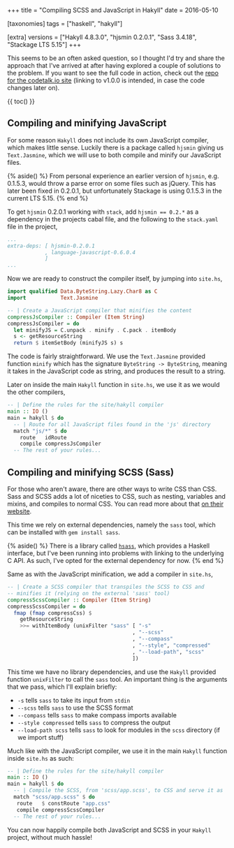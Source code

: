 +++
title = "Compiling SCSS and JavaScript in Hakyll"
date = 2016-05-10

[taxonomies]
tags = ["haskell", "hakyll"]

[extra]
versions = ["Hakyll 4.8.3.0", "hjsmin 0.2.0.1", "Sass 3.4.18", "Stackage LTS 5.15"]
+++

This seems to be an often asked question, so I thought I'd try and share the approach that I've arrived at after having explored a couple of solutions to the problem. If you want to see the full code in action, check out the [repo for the codetalk.io site](https://github.com/codetalkio/codetalk.io/blob/v1.0.0/site.hs#L9) (linking to v1.0.0 is intended, in case the code changes later on).

<div></div><!-- more -->

{{ toc() }}

## Compiling and minifying JavaScript
For some reason `Hakyll` does not include its own JavaScript compiler, which makes little sense. Luckily there is a package called `hjsmin` giving us `Text.Jasmine`, which we will use to both compile and minify our JavaScript files.

{% aside() %}
  From personal experience an earlier version of `hjsmin`, e.g. 0.1.5.3, would throw a parse error on some files such as jQuery. This has later been fixed in 0.2.0.1, but unfortunately Stackage is using 0.1.5.3 in the current LTS 5.15.
{% end %}

To get `hjsmin` 0.2.0.1 working with `stack`, add `hjsmin == 0.2.*` as a dependency in the projects cabal file, and the following to the `stack.yaml` file in the project,


```yaml ,linenos
...
extra-deps: [ hjsmin-0.2.0.1
            , language-javascript-0.6.0.4
            ]
...
```


Now we are ready to construct the compiler itself, by jumping into `site.hs`,

```haskell ,linenos
import qualified Data.ByteString.Lazy.Char8 as C
import           Text.Jasmine

-- | Create a JavaScript compiler that minifies the content
compressJsCompiler :: Compiler (Item String)
compressJsCompiler = do
  let minifyJS = C.unpack . minify . C.pack . itemBody
  s <- getResourceString
  return $ itemSetBody (minifyJS s) s
```

The code is fairly straightforward. We use the `Text.Jasmine` provided function `minify` which has the signature `ByteString -> ByteString`, meaning it takes in the JavaScript code as string, and produces the result to a string.

Later on inside the main `Hakyll` function in `site.hs`, we use it as we would the other compilers,

```haskell ,linenos
-- | Define the rules for the site/hakyll compiler
main :: IO ()
main = hakyll $ do
  -- | Route for all JavaScript files found in the 'js' directory
  match "js/*" $ do
    route   idRoute
    compile compressJsCompiler
  -- The rest of your rules...
```


## Compiling and minifying SCSS (Sass)
For those who aren't aware, there are other ways to write CSS than CSS. Sass and SCSS adds a lot of niceties to CSS, such as nesting, variables and mixins, and compiles to normal CSS. You can read more about that [on their website](http://sass-lang.com).

This time we rely on external dependencies, namely the `sass` tool, which can be installed with `gem install sass`.


{% aside() %}
  There is a library called [`hsass`](https://hackage.haskell.org/package/hsass), which provides a Haskell interface, but I've been running into problems with linking to the underlying C API. As such, I've opted for the external dependency for now.
{% end %}

Same as with the JavaScript minification, we add a compiler in `site.hs`,

```haskell ,linenos
-- | Create a SCSS compiler that transpiles the SCSS to CSS and
-- minifies it (relying on the external 'sass' tool)
compressScssCompiler :: Compiler (Item String)
compressScssCompiler = do
  fmap (fmap compressCss) $
    getResourceString
    >>= withItemBody (unixFilter "sass" [ "-s"
                                        , "--scss"
                                        , "--compass"
                                        , "--style", "compressed"
                                        , "--load-path", "scss"
                                        ])
```

This time we have no library dependencies, and use the `Hakyll` provided function `unixFilter` to call the `sass` tool. An important thing is the arguments that we pass, which I'll explain briefly:

* `-s` tells `sass` to take its input from `stdin`
* `--scss` tells `sass` to use the SCSS format
* `--compass` tells `sass` to make compass imports available
* `--style compressed` tells `sass` to compress the output
* `--load-path scss` tells `sass` to look for modules in the `scss` directory (if we import stuff)

Much like with the JavaScript compiler, we use it in the main `Hakyll` function inside `site.hs` as such:

```haskell ,linenos
-- | Define the rules for the site/hakyll compiler
main :: IO ()
main = hakyll $ do
  -- | Compile the SCSS, from 'scss/app.scss', to CSS and serve it as 'app.css'
  match "scss/app.scss" $ do
   route   $ constRoute "app.css"
   compile compressScssCompiler
  -- The rest of your rules...
```

You can now happily compile both JavaScript and SCSS in your `Hakyll` project, without much hassle!
